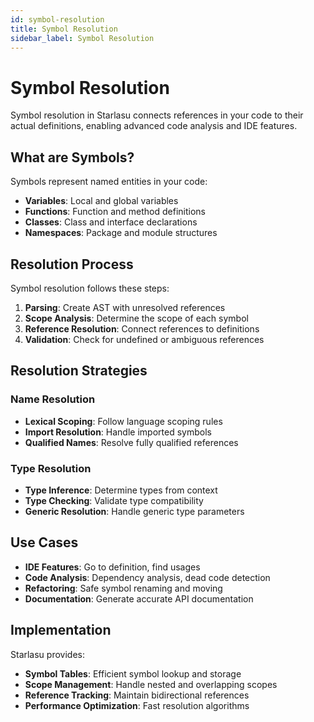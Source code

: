 ```yaml
---
id: symbol-resolution
title: Symbol Resolution
sidebar_label: Symbol Resolution
---
```


# Symbol Resolution

Symbol resolution in Starlasu connects references in your code to their actual definitions, enabling advanced code analysis and IDE features.

## What are Symbols?

Symbols represent named entities in your code:

- **Variables**: Local and global variables
- **Functions**: Function and method definitions
- **Classes**: Class and interface declarations
- **Namespaces**: Package and module structures

## Resolution Process

Symbol resolution follows these steps:

1. **Parsing**: Create AST with unresolved references
2. **Scope Analysis**: Determine the scope of each symbol
3. **Reference Resolution**: Connect references to definitions
4. **Validation**: Check for undefined or ambiguous references

## Resolution Strategies

### Name Resolution
- **Lexical Scoping**: Follow language scoping rules
- **Import Resolution**: Handle imported symbols
- **Qualified Names**: Resolve fully qualified references

### Type Resolution
- **Type Inference**: Determine types from context
- **Type Checking**: Validate type compatibility
- **Generic Resolution**: Handle generic type parameters

## Use Cases

- **IDE Features**: Go to definition, find usages
- **Code Analysis**: Dependency analysis, dead code detection
- **Refactoring**: Safe symbol renaming and moving
- **Documentation**: Generate accurate API documentation

## Implementation

Starlasu provides:

- **Symbol Tables**: Efficient symbol lookup and storage
- **Scope Management**: Handle nested and overlapping scopes
- **Reference Tracking**: Maintain bidirectional references
- **Performance Optimization**: Fast resolution algorithms 